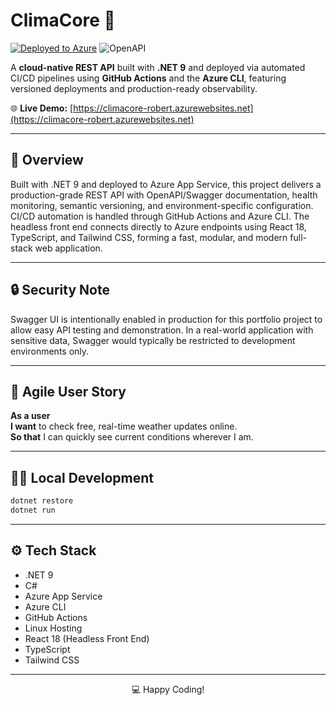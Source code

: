 # ClimaCore 🚀  

[![Deployed to Azure](https://img.shields.io/badge/Deployed%20to-Azure-blue?logo=microsoftazure&logoColor=white)](https://azure.microsoft.com)
![OpenAPI](https://img.shields.io/badge/Documented%20with-OpenAPI-green?logo=openapiinitiative&logoColor=white)

A **cloud-native REST API** built with **.NET 9** and deployed via automated CI/CD pipelines using **GitHub Actions** and the **Azure CLI**, featuring versioned deployments and production-ready observability.

🌐 **Live Demo:** [https://climacore-robert.azurewebsites.net](https://climacore-robert.azurewebsites.net)

---

## 🧠 Overview  
Built with .NET 9 and deployed to Azure App Service, this project delivers a production-grade REST API with OpenAPI/Swagger documentation, health monitoring, semantic versioning, and environment-specific configuration. CI/CD automation is handled through GitHub Actions and Azure CLI. The headless front end connects directly to Azure endpoints using React 18, TypeScript, and Tailwind CSS, forming a fast, modular, and modern full-stack web application.

---

## 🔒 Security Note
Swagger UI is intentionally enabled in production for this portfolio project to allow easy API testing and demonstration. In a real-world application with sensitive data, Swagger would typically be restricted to development environments only.

---

## 🧩 Agile User Story 
**As a user**  
**I want** to check free, real-time weather updates online.  
**So that** I can quickly see current conditions wherever I am.

---

## 🧑‍💻 Local Development  

```bash
dotnet restore
dotnet run
```

---

## ⚙️ Tech Stack
- .NET 9
- C#
- Azure App Service
- Azure CLI
- GitHub Actions
- Linux Hosting
- React 18 (Headless Front End)
- TypeScript
- Tailwind CSS

---

<p align="center">💻 Happy Coding!</p>


